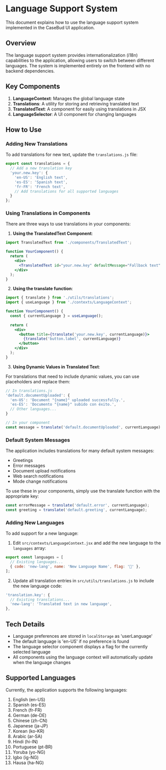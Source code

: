 # Language Support System

This document explains how to use the language support system implemented in the CaseBud UI application.

## Overview

The language support system provides internationalization (i18n) capabilities to the application, allowing users to switch between different languages. The system is implemented entirely on the frontend with no backend dependencies.

## Key Components

1. **LanguageContext**: Manages the global language state
2. **Translations**: A utility for storing and retrieving translated text
3. **TranslatedText**: A component for easily using translations in JSX
4. **LanguageSelector**: A UI component for changing languages

## How to Use

### Adding New Translations

To add translations for new text, update the `translations.js` file:

```javascript
export const translations = {
  // Add a new translation key
  'your.new.key': {
    'en-US': 'English text',
    'es-ES': 'Spanish text',
    'fr-FR': 'French text',
    // Add translations for all supported languages
  }
};
```

### Using Translations in Components

There are three ways to use translations in your components:

1. **Using the TranslatedText Component**:

```jsx
import TranslatedText from './components/TranslatedText';

function YourComponent() {
  return (
    <div>
      <TranslatedText id="your.new.key" defaultMessage="Fallback text" />
    </div>
  );
}
```

2. **Using the translate function**:

```jsx
import { translate } from './utils/translations';
import { useLanguage } from './contexts/LanguageContext';

function YourComponent() {
  const { currentLanguage } = useLanguage();
  
  return (
    <div>
      <button title={translate('your.new.key', currentLanguage)}>
        {translate('button.label', currentLanguage)}
      </button>
    </div>
  );
}
```

3. **Using Dynamic Values in Translated Text**:

For translations that need to include dynamic values, you can use placeholders and replace them:

```jsx
// In translations.js
'default.documentUploaded': {
  'en-US': 'Document "{name}" uploaded successfully.',
  'es-ES': 'Documento "{name}" subido con éxito.',
  // Other languages...
}

// In your component
const message = translate('default.documentUploaded', currentLanguage).replace('{name}', fileName);
```

### Default System Messages

The application includes translations for many default system messages:

- Greetings
- Error messages
- Document upload notifications
- Web search notifications
- Mode change notifications

To use these in your components, simply use the translate function with the appropriate key:

```jsx
const errorMessage = translate('default.error', currentLanguage);
const greeting = translate('default.greeting', currentLanguage);
```

### Adding New Languages

To add support for a new language:

1. Edit `src/contexts/LanguageContext.jsx` and add the new language to the `languages` array:

```javascript
export const languages = [
  // Existing languages...
  { code: 'new-lang', name: 'New Language Name', flag: '🏴' },
];
```

2. Update all translation entries in `src/utils/translations.js` to include the new language code:

```javascript
'translation.key': {
  // Existing translations...
  'new-lang': 'Translated text in new language',
},
```

## Tech Details

- Language preferences are stored in `localStorage` as 'userLanguage'
- The default language is 'en-US' if no preference is found
- The language selector component displays a flag for the currently selected language
- All components using the language context will automatically update when the language changes

## Supported Languages

Currently, the application supports the following languages:

1. English (en-US)
2. Spanish (es-ES)
3. French (fr-FR)
4. German (de-DE)
5. Chinese (zh-CN)
6. Japanese (ja-JP)
7. Korean (ko-KR)
8. Arabic (ar-SA)
9. Hindi (hi-IN)
10. Portuguese (pt-BR)
11. Yoruba (yo-NG)
12. Igbo (ig-NG)
13. Hausa (ha-NG) 